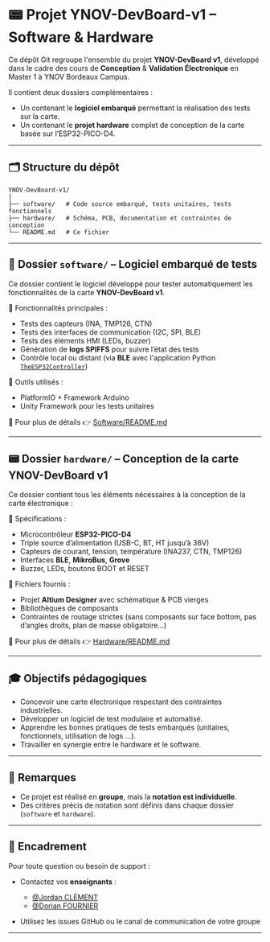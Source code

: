 # 📟 Projet YNOV-DevBoard-v1 – Software & Hardware

Ce dépôt Git regroupe l'ensemble du projet **YNOV-DevBoard v1**, développé dans le cadre des cours de **Conception** & **Validation Électronique** en Master 1 à YNOV Bordeaux Campus.

Il contient deux dossiers complémentaires :

- Un contenant le **logiciel embarqué** permettant la réalisation des tests sur la carte.
- Un contenant le **projet hardware** complet de conception de la carte basée sur l’ESP32-PICO-D4.

---

## 🗂 Structure du dépôt

```
YNOV-DevBoard-v1/
│
├── software/   # Code source embarqué, tests unitaires, tests fonctionnels 
├── hardware/   # Schéma, PCB, documentation et contraintes de conception
└── README.md   # Ce fichier
```

---

## 🧪 Dossier `software/` – Logiciel embarqué de tests

Ce dossier contient le logiciel développé pour tester automatiquement les fonctionnalités de la carte **YNOV-DevBoard v1**.

📌 Fonctionnalités principales :
- Tests des capteurs (INA, TMP126, CTN)
- Tests des interfaces de communication (I2C, SPI, BLE)
- Tests des éléments HMI (LEDs, buzzer)
- Génération de **logs SPIFFS** pour suivre l’état des tests
- Contrôle local ou distant (via **BLE** avec l'application Python [`TheESP32Controller`](https://github.com/COURS-YNOV/TheESP32Controller))

🧪 Outils utilisés :
- PlatformIO + Framework Arduino
- Unity Framework pour les tests unitaires

📂 Pour plus de détails 👉 [Software/README.md](./Software/README.md)

---

## 📟 Dossier `hardware/` – Conception de la carte YNOV-DevBoard v1

Ce dossier contient tous les éléments nécessaires à la conception de la carte électronique :

📌 Spécifications :
- Microcontrôleur **ESP32-PICO-D4**
- Triple source d’alimentation (USB-C, BT, HT jusqu’à 36V)
- Capteurs de courant, tension, température (INA237, CTN, TMP126)
- Interfaces **BLE**, **MikroBus**, **Grove**
- Buzzer, LEDs, boutons BOOT et RESET

🔧 Fichiers fournis :
- Projet **Altium Designer** avec schématique & PCB vierges
- Bibliothèques de composants
- Contraintes de routage strictes (sans composants sur face bottom, pas d’angles droits, plan de masse obligatoire…)

📂 Pour plus de détails 👉 [Hardware/README.md](./Hardware/README.md)

---

## 🎓 Objectifs pédagogiques

- Concevoir une carte électronique respectant des contraintes industrielles.
- Développer un logiciel de test modulaire et automatisé.
- Apprendre les bonnes pratiques de tests embarqués (unitaires, fonctionnels, utilisation de logs ...).
- Travailler en synergie entre le hardware et le software.

---

## 📣 Remarques

- Ce projet est réalisé en **groupe**, mais la **notation est individuelle**.
- Des critères précis de notation sont définis dans chaque dossier (`software` et `hardware`).

---

## 🤝 Encadrement

Pour toute question ou besoin de support :
- Contactez vos **enseignants** :
  - [@Jordan CLÉMENT](https://github.com/Jordan18122000)
  - [@Dorian FOURNIER](https://github.com/DorianFournier)

- Utilisez les issues GitHub ou le canal de communication de votre groupe

---
